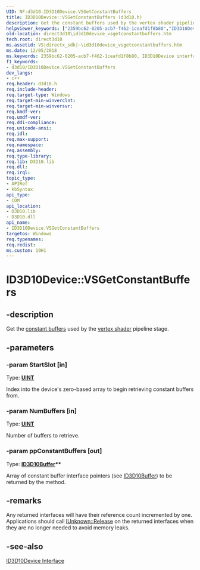 ```yaml
---
UID: NF:d3d10.ID3D10Device.VSGetConstantBuffers
title: ID3D10Device::VSGetConstantBuffers (d3d10.h)
description: Get the constant buffers used by the vertex shader pipeline stage.helpviewer_keywords: ["2359bc62-0205-acb7-f462-1ceafd1f8b80","ID3D10Device interface [Direct3D 10]","VSGetConstantBuffers method","ID3D10Device.VSGetConstantBuffers","ID3D10Device::VSGetConstantBuffers","VSGetConstantBuffers","VSGetConstantBuffers method [Direct3D 10]","VSGetConstantBuffers method [Direct3D 10]","ID3D10Device interface","d3d10/ID3D10Device::VSGetConstantBuffers","direct3d10.id3d10device_vsgetconstantbuffers"]
old-location: direct3d10\id3d10device_vsgetconstantbuffers.htm
tech.root: direct3d10
ms.assetid: VS|directx_sdk|~\id3d10device_vsgetconstantbuffers.htm
ms.date: 12/05/2018
ms.keywords: 2359bc62-0205-acb7-f462-1ceafd1f8b80, ID3D10Device interface [Direct3D 10],VSGetConstantBuffers method, ID3D10Device.VSGetConstantBuffers, ID3D10Device::VSGetConstantBuffers, VSGetConstantBuffers, VSGetConstantBuffers method [Direct3D 10], VSGetConstantBuffers method [Direct3D 10],ID3D10Device interface, d3d10/ID3D10Device::VSGetConstantBuffers, direct3d10.id3d10device_vsgetconstantbuffers
f1_keywords:
- d3d10/ID3D10Device.VSGetConstantBuffers
dev_langs:
- c++
req.header: d3d10.h
req.include-header: 
req.target-type: Windows
req.target-min-winverclnt: 
req.target-min-winversvr: 
req.kmdf-ver: 
req.umdf-ver: 
req.ddi-compliance: 
req.unicode-ansi: 
req.idl: 
req.max-support: 
req.namespace: 
req.assembly: 
req.type-library: 
req.lib: D3D10.lib
req.dll: 
req.irql: 
topic_type:
- APIRef
- kbSyntax
api_type:
- COM
api_location:
- D3D10.lib
- D3D10.dll
api_name:
- ID3D10Device.VSGetConstantBuffers
targetos: Windows
req.typenames: 
req.redist: 
ms.custom: 19H1
---
```


# ID3D10Device::VSGetConstantBuffers


## -description


Get the <a href="https://docs.microsoft.com/windows/desktop/direct3d10/d3d10-graphics-programming-guide-resources-types">constant buffers</a> used by the <a href="https://docs.microsoft.com/previous-versions/bb205146(v=vs.85)">vertex shader</a> pipeline stage.


## -parameters




### -param StartSlot [in]

Type: <b><a href="https://docs.microsoft.com/windows/desktop/WinProg/windows-data-types">UINT</a></b>

Index into the device's zero-based array to begin retrieving constant buffers from.


### -param NumBuffers [in]

Type: <b><a href="https://docs.microsoft.com/windows/desktop/WinProg/windows-data-types">UINT</a></b>

Number of buffers to retrieve.


### -param ppConstantBuffers [out]

Type: <b><a href="https://docs.microsoft.com/windows/desktop/api/d3d10/nn-d3d10-id3d10buffer">ID3D10Buffer</a>**</b>

Array of constant buffer interface pointers (see <a href="https://docs.microsoft.com/windows/desktop/api/d3d10/nn-d3d10-id3d10buffer">ID3D10Buffer</a>) to be returned by the method.


## -remarks



Any returned interfaces will have their reference count incremented by one. Applications should call <a href="https://docs.microsoft.com/windows/desktop/api/unknwn/nf-unknwn-iunknown-release">IUnknown::Release</a> on the returned interfaces when they are no longer needed to avoid memory leaks.




## -see-also




<a href="https://docs.microsoft.com/windows/desktop/api/d3d10/nn-d3d10-id3d10device">ID3D10Device Interface</a>
 

 

